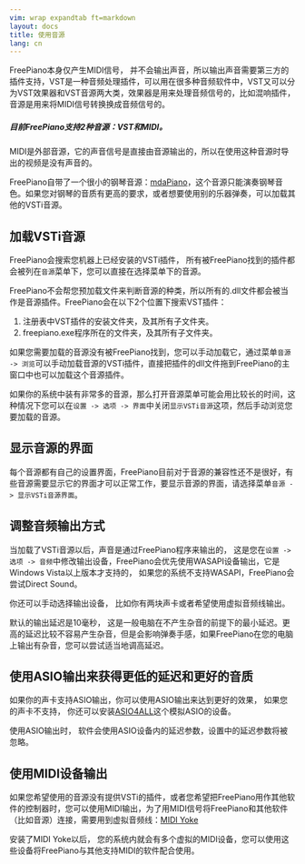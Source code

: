 ```yaml
---
vim: wrap expandtab ft=markdown
layout: docs
title: 使用音源
lang: cn
---
```


FreePiano本身仅产生MIDI信号， 并不会输出声音，所以输出声音需要第三方的插件支持，VST是一种音频处理插件，可以用在很多种音频软件中，VST又可以分为VST效果器和VST音源两大类，效果器是用来处理音频信号的，比如混响插件，音源是用来将MIDI信号转换换成音频信号的。

<div class="note info">
<h5>目前FreePiano支持2种音源：VST和MIDI。</h5>
<p>MIDI是外部音源，它的声音信号是直接由音源输出的，所以在使用这种音源时导出的视频是没有声音的。</p>
</div>

FreePiano自带了一个很小的钢琴音源：[mdaPiano]，这个音源只能演奏钢琴音色。如果您对钢琴的音质有更高的要求，或者想要使用别的乐器弹奏，可以加载其他的VSTi音源。

## 加载VSTi音源
FreePiano会搜索您机器上已经安装的VSTi插件， 所有被FreePiano找到的插件都会被列在`音源`菜单下，您可以直接在选择菜单下的音源。

FreePiano不会帮您预加载文件来判断音源的种类，所以所有的.dll文件都会被当作是音源插件。FreePiano会在以下2个位置下搜索VST插件：

1. 注册表中VST插件的安装文件夹，及其所有子文件夹。
2. freepiano.exe程序所在的文件夹，及其所有子文件夹。

如果您需要加载的音源没有被FreePiano找到，您可以手动加载它，通过菜单`音源 -> 浏览`可以手动加载音源的VSTi插件，直接把插件的dll文件拖到FreePiano的主窗口中也可以加载这个音源插件。

如果你的系统中装有非常多的音源，那么打开音源菜单可能会用比较长的时间，这种情况下您可以在`设置 -> 选项 -> 界面`中关闭`显示VSTi音源`这项，然后手动浏览您要加载的音源。

## 显示音源的界面
每个音源都有自己的设置界面，FreePiano目前对于音源的兼容性还不是很好，有些音源需要显示它的界面才可以正常工作，要显示音源的界面，请选择菜单`音源 -> 显示VSTi音源界面`。

## 调整音频输出方式
当加载了VSTi音源以后，声音是通过FreePiano程序来输出的， 这是您在`设置 -> 选项 -> 音频`中修改输出设备，FreePiano会优先使用WASAPI设备输出，它是Windows Vista以上版本才支持的， 如果您的系统不支持WASAPI，FreePiano会尝试Direct Sound。

你还可以手动选择输出设备， 比如你有两块声卡或者希望使用虚拟音频线输出。

默认的输出延迟是10毫秒， 这是一般电脑在不产生杂音的前提下的最小延迟。更高的延迟比较不容易产生杂音，但是会影响弹奏手感，如果FreePiano在您的电脑上输出有杂音，您可以尝试适当地调高延迟。

## 使用ASIO输出来获得更低的延迟和更好的音质
如果你的声卡支持ASIO输出，你可以使用ASIO输出来达到更好的效果， 如果您的声卡不支持， 你还可以安装[ASIO4ALL]这个模拟ASIO的设备。

<div class="note info">
<p>使用ASIO输出时， 软件会使用ASIO设备内的延迟参数，设置中的延迟参数将被忽略。</p>
</div>


## 使用MIDI设备输出
如果您希望使用的音源没有提供VSTi的插件，或者您希望把FreePiano用作其他软件的控制器时，您可以使用MIDI输出，为了用MIDI信号将FreePiano和其他软件（比如音源）连接，需要用到虚拟音频线：[MIDI Yoke]

安装了MIDI Yoke以后， 您的系统内就会有多个虚拟的MIDI设备，您可以使用这些设备将FreePiano与其他支持MIDI的软件配合使用。

[mdaPiano]:   http://mda.smartelectronix.com
[ASIO4ALL]:   http://www.asio4all.com
[MIDI Yoke]:  http://www.midiox.com/myoke.htm
